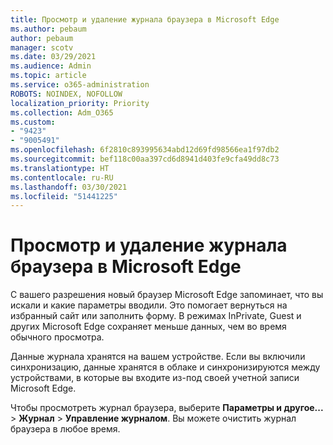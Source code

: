 ```yaml
---
title: Просмотр и удаление журнала браузера в Microsoft Edge
ms.author: pebaum
author: pebaum
manager: scotv
ms.date: 03/29/2021
ms.audience: Admin
ms.topic: article
ms.service: o365-administration
ROBOTS: NOINDEX, NOFOLLOW
localization_priority: Priority
ms.collection: Adm_O365
ms.custom:
- "9423"
- "9005491"
ms.openlocfilehash: 6f2810c893995634abd12d69fd98566ea1f97db2
ms.sourcegitcommit: bef118c00aa397cd6d8941d403fe9cfa49dd8c73
ms.translationtype: HT
ms.contentlocale: ru-RU
ms.lasthandoff: 03/30/2021
ms.locfileid: "51441225"
---
```

# <a name="view-and-delete-browsing-history-in-microsoft-edge"></a>Просмотр и удаление журнала браузера в Microsoft Edge

С вашего разрешения новый браузер Microsoft Edge запоминает, что вы искали и какие параметры вводили. Это помогает вернуться на избранный сайт или заполнить форму. В режимах InPrivate, Guest и других Microsoft Edge сохраняет меньше данных, чем во время обычного просмотра.

Данные журнала хранятся на вашем устройстве. Если вы включили синхронизацию, данные хранятся в облаке и синхронизируются между устройствами, в которые вы входите из-под своей учетной записи Microsoft Edge.

Чтобы просмотреть журнал браузера, выберите **Параметры и другое...**  > **Журнал** > **Управление журналом**. Вы можете очистить журнал браузера в любое время.
